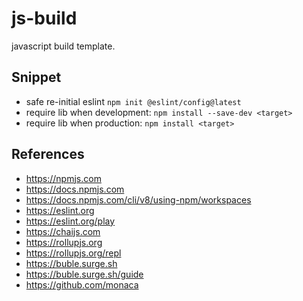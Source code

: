 # js-build

javascript build template.

## Snippet

- safe re-initial eslint
  `npm init @eslint/config@latest`
- require lib when development:
  `npm install --save-dev <target>`
- require lib when production:
  `npm install <target>`

## References

- https://npmjs.com
- https://docs.npmjs.com
- https://docs.npmjs.com/cli/v8/using-npm/workspaces
- https://eslint.org
- https://eslint.org/play
- https://chaijs.com
- https://rollupjs.org
- https://rollupjs.org/repl
- https://buble.surge.sh
- https://buble.surge.sh/guide
- https://github.com/monaca

